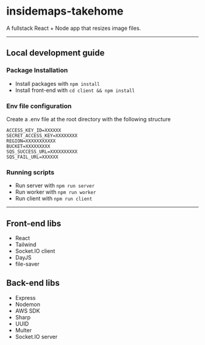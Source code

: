 # insidemaps-takehome
A fullstack React + Node app that resizes image files.

---

## Local development guide

### Package Installation
- Install packages with `npm install`
- Install front-end with `cd client && npm install`

### Env file configuration
Create a .env file at the root directory with the following structure
```
ACCESS_KEY_ID=XXXXXX
SECRET_ACCESS_KEY=XXXXXXXX
REGION=XXXXXXXXXXX
BUCKET=XXXXXXXXX
SQS_SUCCESS_URL=XXXXXXXXXX
SQS_FAIL_URL=XXXXXX
```

### Running scripts
- Run server with `npm run server`
- Run worker with `npm run worker`
- Run client with `npm run client`

---

## Front-end libs
- React
- Tailwind
- Socket.IO client
- DayJS
- file-saver

## Back-end libs
- Express
- Nodemon
- AWS SDK
- Sharp
- UUID
- Multer
- Socket.IO server
